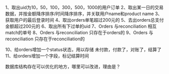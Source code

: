 

1、取出uid为10，50，100，300，500，1000的用户订单
2、取出某一日的交易数据，并按金额降序排序/时间降序排序，并关联用户name和product name
3、获取用户的最后登录时间
4、取出orders单笔超过200元的
5、去出orders总支付金额超过200元的
6、取出所有下过单的uid
7、Orders 与reconciliation 相互match的单号
8、Orders 与reconciliation 只存在于orders的
9、Orders 与reconciliation 只存在于reconciliation的

10、给orders增加一个status状态，用以存储 未付款，付款了，对账了，结算了
11、给orders增加一个字段，标记结算时间



数据库结构存在可以优化的地方，哪里可以改进，理由是？
